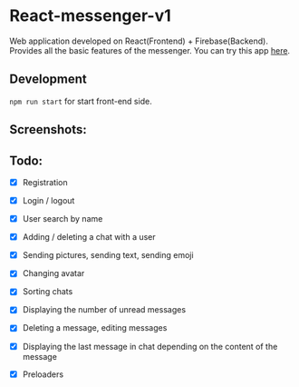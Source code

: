 # React-messenger-v1

Web application developed on React(Frontend) + Firebase(Backend). Provides all the basic features of the messenger.
You can try this app [here](https://react-messenger-v1.vercel.app).

## Development
 `npm run start` for start front-end side.  

## Screenshots:

## Todo:
- [x] Registration
- [x] Login / logout
- [x] User search by name
- [x] Adding / deleting a chat with a user
- [x] Sending pictures, sending text, sending emoji
- [x] Changing avatar
- [x] Sorting chats
- [x] Displaying the number of unread messages
- [x] Deleting a message, editing messages
- [x] Displaying the last message in chat depending on the content of the message
- [x] Preloaders



